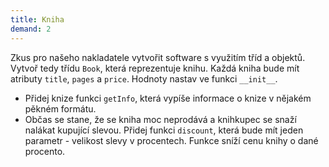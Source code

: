 ```yaml
---
title: Kniha
demand: 2
---
```


Zkus pro našeho nakladatele vytvořit software s využitím tříd a objektů. Vytvoř tedy třídu `Book`, která reprezentuje knihu. Každá kniha bude mít atributy `title`, `pages` a `price`. Hodnoty nastav ve funkci `__init__`. 

- Přidej knize funkci `getInfo`, která vypíše informace o knize v nějakém pěkném formátu.
- Občas se stane, že se kniha moc neprodává a knihkupec se snaží nalákat kupující slevou. Přidej funkci `discount`, která bude mít jeden parametr - velikost slevy v procentech. Funkce sníží cenu knihy o dané procento.
